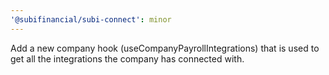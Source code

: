 ```yaml
---
'@subifinancial/subi-connect': minor
---
```


Add a new company hook (useCompanyPayrollIntegrations) that is used to get all
the integrations the company has connected with. 
